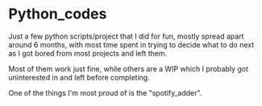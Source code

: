 # Python_codes

Just a few python scripts/project that I did for fun, mostly spread apart around 6 months, with most time spent in trying to decide what to do next as I got bored from most projects and left them.

Most of them work just fine, while others are a WIP which I probably got uninterested in and left before completing.

One of the things I'm most proud of is the "spotify_adder".
